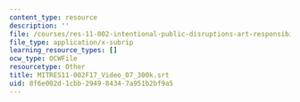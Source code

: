 ```yaml
---
content_type: resource
description: ''
file: /courses/res-11-002-intentional-public-disruptions-art-responsibility-and-pedagogy-fall-2017/8f6e002d1cbb294984347a951b2bf9a5_MITRES11-002F17_Video_07_300k.srt
file_type: application/x-subrip
learning_resource_types: []
ocw_type: OCWFile
resourcetype: Other
title: MITRES11-002F17_Video_07_300k.srt
uid: 8f6e002d-1cbb-2949-8434-7a951b2bf9a5
---
```

